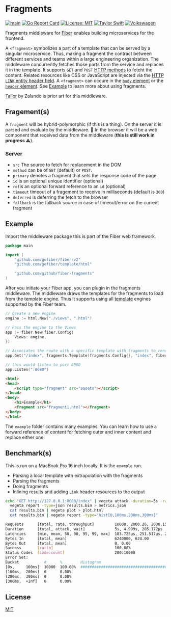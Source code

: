 # Fragments

[![main](https://github.com/github/fiber-fragments/actions/workflows/main.yaml/badge.svg)](https://github.com/github/fiber-fragments/actions/workflows/main.yaml)
[![Go Report Card](https://goreportcard.com/badge/github.com/github/fiber-fragments)](https://goreportcard.com/report/github.com/github/fiber-fragments)
[![License: MIT](https://img.shields.io/badge/License-MIT-yellow.svg)](https://opensource.org/licenses/MIT)
[![Taylor Swift](https://img.shields.io/badge/secured%20by-taylor%20swift-brightgreen.svg)](https://twitter.com/SwiftOnSecurity)
[![Volkswagen](https://auchenberg.github.io/volkswagen/volkswargen_ci.svg?v=1)](https://github.com/auchenberg/volkswagen)

Fragments middleware for [Fiber](https://github.com/gofiber/fiber) enables building microservices for the frontend.

A `<fragment>` symbolizes a part of a template that can be served by a singular microservice. Thus, making a fragment the contract between different services and teams within a large engineering organization. The middleware concurrently fetches those parts from the service and replaces it in the template. It supports `GET` and `POST` [HTTP methods](https://developer.mozilla.org/de/docs/Web/HTTP/Methods) to fetcht the content. Related resources like CSS or JavaScript are injected via the [HTTP `LINK` entity header field](https://developer.mozilla.org/en-US/docs/Web/HTTP/Headers/Link). A `<fragment>` can occure in the [`body` element](https://developer.mozilla.org/de/docs/Web/HTML/Element/body) or the [`header` element](https://developer.mozilla.org/de/docs/Web/HTML/Element/header). See [Example](#example) to learn more about using fragments.

[Tailor](https://github.com/zalando/tailor) by Zalando is prior art for this middleware.

## Fragement(s)

A `fragment` will be hybrid-polymorphic (if this is a thing). On the server it is parsed and evaluate by the middleware. 🦄 In the browser it will be a web component that received data from the middleware (**this is still work in progress ⚠️**).

### Server

* `src` The source to fetch for replacement in the DOM
* `method` can be of `GET` (default) or `POST`.
* `primary` denotes a fragment that sets the response code of the page
* `id` is an optional unique identifier (optional)
* `ref`is an optional forward reference to an `id` (optional)
* `timeout` timeout of a fragement to receive in milliseconds (default is `300`)
* `deferred` is deferring the fetch to the browser
* `fallback` is the fallback source in case of timeout/error on the current fragment


## Example

Import the middleware package this is part of the Fiber web framework.

```go
package main

import (
	"github.com/gofiber/fiber/v2"
	"github.com/gofiber/template/html"

	"github.com/github/fiber-fragments"
)
```

After you initiate your Fiber app, you can plugin in the fragments middleware. The middleware draws the templates for the fragments to load from the template engine. Thus it supports using all [template](https://github.com/gofiber/template) engines supported by the Fiber team.

```go
// Create a new engine
engine := html.New("./views", ".html")

// Pass the engine to the Views
app := fiber.New(fiber.Config{
	Views: engine,
})

// Associates the route with a specific template with fragments to render
app.Get("/index", fragments.Template(fragments.Config{}, "index", fiber.Map{}, "layouts/main"))

// this would listen to port 8080
app.Listen(":8080")
```

```html
<html>
<head>
    <script type="fragment" src="assets"></script>
</head>
<body>
    <h1>Example</h1>
    <fragment src="fragment1.html"></fragment>
</body>
</html>
```

The `example` folder contains many examples. You can learn how to use a forward reference of content for fetching outer and inner content and replace either one.

## Benchmark(s)

This is run on a MacBook Pro 16 inch locally. It is the `example` run.

* Parsing a local template with extrapolation with the fragments
* Parsing the fragments
* Doing fragments
* Inlining results and adding `Link` header resources to the output

```bash
echo "GET http://127.0.0.1:8080/index" | vegeta attack -duration=5s -rate 2000 | tee results.bin | vegeta report
  vegeta report -type=json results.bin > metrics.json
  cat results.bin | vegeta plot > plot.html
  cat results.bin | vegeta report -type="hist[0,100ms,200ms,300ms]"

Requests      [total, rate, throughput]         10000, 2000.26, 2000.15
Duration      [total, attack, wait]             5s, 4.999s, 285.172µs
Latencies     [min, mean, 50, 90, 95, 99, max]  183.725µs, 251.517µs, 226.993µs, 310.698µs, 394.601µs, 563.022µs, 1.347ms
Bytes In      [total, mean]                     6240000, 624.00
Bytes Out     [total, mean]                     0, 0.00
Success       [ratio]                           100.00%
Status Codes  [code:count]                      200:10000
Error Set:
Bucket           #      %        Histogram
[0s,     100ms]  10000  100.00%  ###########################################################################
[100ms,  200ms]  0      0.00%
[200ms,  300ms]  0      0.00%
[300ms,  +Inf]   0      0.00%
```

## License

[MIT](/LICENSE)
